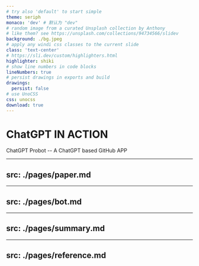 ```yaml
---
# try also 'default' to start simple
theme: seriph
monaco: 'dev' # 默认为 "dev"
# random image from a curated Unsplash collection by Anthony
# like them? see https://unsplash.com/collections/94734566/slidev
background: ./bg.jpeg
# apply any windi css classes to the current slide
class: 'text-center'
# https://sli.dev/custom/highlighters.html
highlighter: shiki
# show line numbers in code blocks
lineNumbers: true
# persist drawings in exports and build
drawings:
  persist: false
# use UnoCSS
css: unocss
download: true
---
```


# ChatGPT IN ACTION

ChatGPT Probot -- A ChatGPT based GitHub APP


---
src: ./pages/paper.md
---

---
src: ./pages/bot.md
---

---
src: ./pages/summary.md
---

---
src: ./pages/reference.md
---
